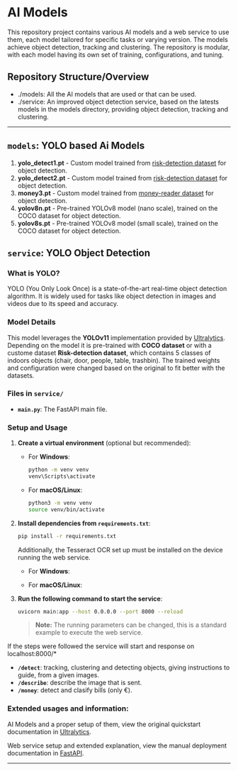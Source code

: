 # AI Models

This repository project contains various AI models and a web service to use them, each model tailored for specific tasks or varying version. The models achieve object detection, tracking and clustering. The repository is modular, with each model having its own set of training, configurations, and tuning.

## Repository Structure/Overview
- ./models: All the AI models that are used or that can be used.
- ./service: An improved object detection service, based on the latests models in the models directory, providing object detection, tracking and clustering.

---

## `models`: YOLO based Ai Models

1. **yolo_detect1.pt** - Custom model trained from [risk-detection dataset](https://universe.roboflow.com/pbl5mu/risk-detection-1/dataset/1) for object detection.
2. **yolo_detect2.pt** - Custom model trained from [risk-detection dataset](https://universe.roboflow.com/pbl5mu/risk-detection-1/dataset/2) for object detection.
3. **money3.pt** - Custom model trained from [money-reader dataset](https://universe.roboflow.com/pbl5mu/money-reader/dataset/3) for object detection.
4. **yolov8n.pt** - Pre-trained YOLOv8 model (nano scale), trained on the COCO dataset for object detection.
5. **yolov8s.pt** - Pre-trained YOLOv8 model (small scale), trained on the COCO dataset for object detection.

## `service`: YOLO Object Detection

### What is YOLO?
YOLO (You Only Look Once) is a state-of-the-art real-time object detection algorithm. It is widely used for tasks like object detection in images and videos due to its speed and accuracy.

### Model Details
This model leverages the **YOLOv11** implementation provided by [Ultralytics](https://ultralytics.com). Depending on the model it is pre-trained with **COCO dataset** or with a custome dataset **Risk-detection dataset**, which contains 5 classes of indoors objects (chair, door, people, table, trashbin). The trained weights and configuration were changed based on the original to fit better with the datasets.

### Files in `service/`
- **`main.py`**: The FastAPI main file.

### Setup and Usage

1. **Create a virtual environment** (optional but recommended):
    - For **Windows**:
        ```bash
        python -m venv venv
        venv\Scripts\activate
        ```
    - For **macOS/Linux**:
        ```bash
        python3 -m venv venv
        source venv/bin/activate
        ```

2. **Install dependencies from `requirements.txt`**:
    ```bash
    pip install -r requirements.txt
    ```

    Additionally, the Tesseract OCR set up must be installed on the device running the web service.
    - For **Windows**:
    
    - For **macOS/Linux**:

3. **Run the following command to start the service**:
    ```bash
    uvicorn main:app --host 0.0.0.0 --port 8000 --reload
    ```
    > **Note:** The running parameters can be changed, this is a standard example to execute the web service.

If the steps were followed the service will start and response on localhost:8000/*
- **`/detect`**: tracking, clustering and detecting objects, giving instructions to guide, from a given images.
- **`/describe`**: describe the image that is sent.
- **`/money`**: detect and clasify bills (only €).

### Extended usages and information:

AI Models and a proper setup of them, view the original quickstart documentation in [Ultralytics](https://docs.ultralytics.com/quickstart/).

Web service setup and extended explanation, view the manual deployment documentation in [FastAPI](https://fastapi.tiangolo.com/deployment/manually/).

---